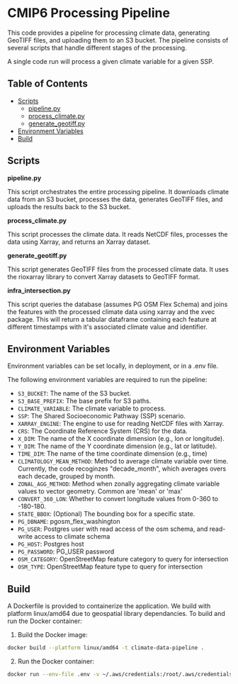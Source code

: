 # CMIP6 Processing Pipeline

This code provides a pipeline for processing climate data, generating GeoTIFF files, and uploading them to an S3 bucket. The pipeline consists of several scripts that handle different stages of the processing.

A single code run will process a given climate variable for a given SSP.

## Table of Contents

- [Scripts](#scripts)
    - [pipeline.py](#pipelinepy)
    - [process_climate.py](#process_climatepy)
    - [generate_geotiff.py](#generate_geotiffpy)
- [Environment Variables](#environment-variables)
- [Build](#build)

## Scripts

**pipeline.py**

This script orchestrates the entire processing pipeline. It downloads climate data from an S3 bucket, processes the data, generates GeoTIFF files, and uploads the results back to the S3 bucket.

**process_climate.py**

This script processes the climate data. It reads NetCDF files, processes the data using Xarray, and returns an Xarray dataset.

**generate_geotiff.py**

This script generates GeoTIFF files from the processed climate data. It uses the rioxarray library to convert Xarray datasets to GeoTIFF format.

**infra_intersection.py**

This script queries the database (assumes PG OSM Flex Schema) and joins the features with the processed climate data using xarray and the xvec package. This will return a tabular dataframe containing each feature at different timestamps with it's associated climate value and identifier.

## Environment Variables
Environment variables can be set locally, in deployment, or in a .env file.

The following environment variables are required to run the pipeline:

- `S3_BUCKET`: The name of the S3 bucket.
- `S3_BASE_PREFIX`: The base prefix for S3 paths.
- `CLIMATE_VARIABLE`: The climate variable to process.
- `SSP`: The Shared Socioeconomic Pathway (SSP) scenario.
- `XARRAY_ENGINE`: The engine to use for reading NetCDF files with Xarray.
- `CRS`: The Coordinate Reference System (CRS) for the data.
- `X_DIM`: The name of the X coordinate dimension (e.g., lon or longitude).
- `Y_DIM`: The name of the Y coordinate dimension (e.g., lat or latitude).
- `TIME_DIM`: The name of the time coordinate dimension (e.g., time)
- `CLIMATOLOGY_MEAN_METHOD`: Method to average climate variable over time. Currently, the code recoginzes "decade_month", which averages overs each decade, grouped by month. 
- `ZONAL_AGG_METHOD`: Method when zonally aggregating climate variable values to vector geometry. Common are 'mean' or 'max'
- `CONVERT_360_LON`: Whether to convert longitude values from 0-360 to -180-180.
- `STATE_BBOX`: (Optional) The bounding box for a specific state.
- `PG_DBNAME`: pgosm_flex_washington
- `PG_USER`: Postgres user with read access of the osm schema, and read-write access to climate schema
- `PG_HOST`: Postgres host
- `PG_PASSWORD`: PG_USER password
- `OSM_CATEGORY`: OpenStreetMap feature category to query for intersection
- `OSM_TYPE`: OpenStreetMap feature type to query for intersection

## Build

A Dockerfile is provided to containerize the application. We build with platform linux/amd64 due to geospatial library dependancies. To build and run the Docker container:

1. Build the Docker image:
```bash
docker build --platform linux/amd64 -t climate-data-pipeline .
```

2. Run the Docker container:
```bash
docker run --env-file .env -v ~/.aws/credentials:/root/.aws/credentials:ro climate-data-pipeline
```